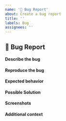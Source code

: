 ```yaml
---
name: '🐞 Bug Report'
about: Create a bug report
title: ''
labels: Bug
assignees: ''
---
```


## 🐞 Bug Report

#### Describe the bug

<!-- A clear and concise description of what the bug is. -->

#### Reproduce the bug

<!-- A self-contained demonstration of the problem. -->

#### Expected behavior

<!-- A clear & concise description of what you expected to happen. -->

#### Possible Solution

<!-- Only if you have suggestions on a fix for the bug. -->

#### Screenshots

<!-- If applicable, add screenshots to help explaining. -->

#### Additional context

<!-- Add any other context about the problem here (version, environment, tools...). -->
